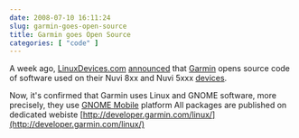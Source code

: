 ```yaml
---
date: 2008-07-10 16:11:24
slug: garmin-goes-open-source
title: Garmin goes Open Source
categories: [ "code" ]
---
```


A week ago, [LinuxDevices.com](http://www.linuxdevices.com/) [announced](http://www.linuxdevices.com/news/NS8827997755.html) that [Garmin](http://en.wikipedia.org/wiki/Garmin) opens source code of software used on their Nuvi 8xx and Nuvi 5xxx [devices](http://en.wikipedia.org/wiki/List_of_Garmin_products).





Now, it's confirmed that Garmin uses Linux and GNOME software, more precisely, they use [GNOME Mobile](http://www.gnome.org/mobile/) platform All packages are published on dedicated webiste [http://developer.garmin.com/linux/](http://developer.garmin.com/linux/)
